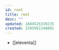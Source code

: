 ```yaml
---
id: root
title: root
desc: ""
updated: 1684526330235
created: 1595961348801
---
```



* [[eleventa]]